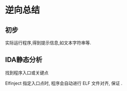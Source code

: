 # 逆向总结

## 初步

实际运行程序,得到提示信息,如文本字符串等.

## IDA静态分析

找到程序入口或关键点

Elfinject 指定入口点时, 程序会自动进行 ELF 文件对齐, 保证 .

